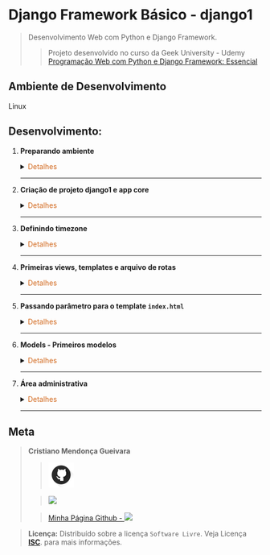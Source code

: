 # Django Framework Básico - django1

>Desenvolvimento Web com Python e Django Framework.
> 
>>Projeto desenvolvido no curso da Geek University - Udemy [Programação Web com Python e Django Framework: Essencial](https://www.udemy.com/course/programacao-web-com-django-framework-do-basico-ao-avancado/)

## Ambiente de Desenvolvimento
Linux
## Desenvolvimento:
1. <span style="color:383E42"><b>Preparando ambiente</b></span>
    <details><summary><span style="color:Chocolate">Detalhes</span></summary>
    <p>

    - Criar repositório no github
    - Criar README básico
    - Criar e ativar ambiente virtual
        ```sh
        python3 -m venv myenv
        source venv/bin/activate
        ```
    - Instalação pip - se necessario
        ```sh
        sudo apt update
        sudo apt install python3-pip
        pip3 --version
        ```
    - Instalação Django
        ```sh
        sudo apt update
        pip3 install django
        ```
    - Criação arquivo requirements
    Contém informaçẽos sobre todas as bibliotecas utilizadas no projeto. Para atualizar o arquivo, basta executar o comando novamente após instalar outras bibliotecas.
        ```sh
        pip freeze > requirements.txt
        ```
    </p>

    </details> 

    ---

2. <span style="color:383E42"><b>Criação de projeto django1 e app core</b></span>
    <details><summary><span style="color:Chocolate">Detalhes</span></summary>
    <p>

    Criar app no mesmo diretório/pasta que está o projeto
    ```sh
    django-admin startproject django1 .
    django-admin startapp core
    ```
    Incluir app em Installed apps - settings
    ```python
    INSTALLED_APPS = [
    'django.contrib.admin',
    'django.contrib.auth',
    'django.contrib.contenttypes',
    'django.contrib.sessions',
    'django.contrib.messages',
    'django.contrib.staticfiles',
    'core',
    ]
    ```
    Informar diretório de templates no settings
    ```python
    TEMPLATES = [
        {
            'BACKEND': 'django.template.backends.django.DjangoTemplates',
            'DIRS': ['templates'],
            'APP_DIRS': True,
            'OPTIONS': {
                'context_processors': [
                    'django.template.context_processors.debug',
                    'django.template.context_processors.request',
                    'django.contrib.auth.context_processors.auth',
                    'django.contrib.messages.context_processors.messages',
                ],
            },
        },
    ]
    ```

    Testar
    ```sh
    python3 manage.py runserver
    ```
    </p>

    </details> 

    ---
3. <span style="color:383E42"><b>Definindo timezone</b></span>
    <details><summary><span style="color:Chocolate">Detalhes</span></summary>
    <p>

    Em `settings.py`
    ```python
    # Internationalization
    # https://docs.djangoproject.com/en/4.2/topics/i18n/

    LANGUAGE_CODE = 'pt-br'

    TIME_ZONE = 'America/Sao_Paulo'

    USE_I18N = True

    USE_TZ = True

    ```

    </p>

    </details> 

    ---
4. <span style="color:383E42"><b>Primeiras views, templates e arquivo de rotas</b></span>
    <details><summary><span style="color:Chocolate">Detalhes</span></summary>
    <p>

    - Criação dos métodos em `views.py`
        ```python
        from django.shortcuts import render


        def index(request):
            return render(request, 'index.html')


        def contato(request):
            return render(request, 'contato.html')
        ```
    - Adicionar arquivo `core/urls.py` em app core com as rotas
        Arquivo com as rotas referentes aos templates do app `core`
        ```python
        from django.urls import path

        from .views import index, contato

        urlpatterns = [
            path('', index),
            path('contato', contato)
        ]
        ```
    - Configurar rota para aquivo de rotas  `core/urls.py` de app core
        Indica que a rota raiz aponta para o arquivo de `core.urls.py`
        ```python
        from django.contrib import admin
        from django.urls import path, include

        urlpatterns = [
            path('admin/', admin.site.urls),
            path('', include('core.urls'))
        ]
        ```
    - Criar diretório `core/templates` em app core
    - Criar templates
        `templates/index.html`
        ```html
        <!DOCTYPE html>
        <html lang="pt-br">
        <head>
            <meta charset="UTF-8">
            <meta name="viewport" content="width=device-width, initial-scale=1.0">
            <title>Django 1 - Index</title>
        </head>
        <body>
            <h1>Index</h1>
        </body>
        </html>
        ```
        `templates/contato.html`
        ```html
        <!DOCTYPE html>
        <html lang="pt-br">
        <head>
            <meta charset="UTF-8">
            <meta name="viewport" content="width=device-width, initial-scale=1.0">
            <title>Django 1 - Contato</title>
        </head>
        <body>
            <h1>Contato</h1>
        </body>
        </html>
        ```
    - Testar
        ```sh
        python3 manage.py runserver
        ```

    </p>

    </details> 

    ---

5. <span style="color:383E42"><b>Passando parâmetro para o template `index.html`</b></span>
    <details><summary><span style="color:Chocolate">Detalhes</span></summary>
    <p>

    Em `views.py`
    ```python
    def index(request):
    context = {
        'curso': 'Programação Web com Django Framework',
        'outro': 'Programação Web com Django Framework'
    }
    return render(request, 'index.html',context)
    ```

    Em `index.html`
    ```html
    <body>
    <h1>Index</h1>
    <h2>{{curso}}</h2>
    <p>{{outro}}</p>
    </body>
    ```
    </p>

    </details> 

    ---

6. <span style="color:383E42"><b>Models - Primeiros modelos</b></span>
    <details><summary><span style="color:Chocolate">Detalhes</span></summary>
    <p>

    - Criar modelo/classe `Produto` e `Cliente` em `core/models`
        ```python
        from django.db import models

        class Produto(models.Model):
            nome = models.CharField('Nome', max_length=100)
            preco = models.DecimalField('Preco', decimal_places=2, max_digits=8)
            estoque = models.IntegerField('Quantidade em Estoque')

        class Cliente(models.Model):
            nome = models.CharField('Nome', max_length=100)
            sobrenome = models.CharField('Sobrenome', max_length=100)
            email = models.EmailField('Email', max_length=100)
        ```

    - Gerando migrations
        ```sh
        python3 manage.py makemigrations
        ```

    - Executando as migrations - Cria as tabelas no banco de dados
        ```sh
        python3 manage.py migrate
        ```

    - Testar
        ```sh
        python3 manage.py runserver
        ```
    </p>

    </details> 

    ---

7. <span style="color:383E42"><b>Área administrativa</b></span>
    <details><summary><span style="color:Chocolate">Detalhes</span></summary>
    <p>

    - Criando super usuário
        Podemos criar vários super usuários, caso precise
        ```sh
        python3 manage.py createsuperuser
        ```
    
    - Incluir modelos ao `core/admin.py`
        Para que seja exibido no painel admin da aplicação
        ```python
        from django.contrib import admin

        from .models import Produto, Cliente

        admin.site.register(Produto)
        admin.site.register(Cliente)
        ```

    - Inserir alguns produtos via painel admin
        Usar usuário e senha criado em passo anterior `http://127.0.0.1:8000/admin/`
    <br>
    - Definir o método `__str__` para os modelos criados
        Representação do objeto em um formato de string - Neste caso retorna apenas o valor da variável nome e no outro nome e sobrenome
        ```python
        from django.db import models

        class Produto(models.Model):
            nome = models.CharField('Nome', max_length=100)
            preco = models.DecimalField('Preco', decimal_places=2, max_digits=8)
            estoque = models.IntegerField('Quantidade em Estoque')

            def __str__(self) -> str:
                return self.nome

        class Cliente(models.Model):
            nome = models.CharField('Nome', max_length=100)
            sobrenome = models.CharField('Sobrenome', max_length=100)
            email = models.EmailField('Email', max_length=100)
            
            def __str__(self) -> str:
                return f'{self.nome} {self.sobrenome}'
        ```
    - Testar: Verificar resultado via painel admin
    <br>
    - Criar classes em core/admin.py que extendem modelAdmin
        Permite configurar exibição no painel admin, como quais colunas deseja exibir
        ```python
        from django.contrib import admin

        from .models import Produto, Cliente

        class ProdutoAdmin(admin.ModelAdmin):
            list_display = ('nome', 'preco', 'estoque')

        class ClienteAdmin(admin.ModelAdmin):
            list_display = ('nome', 'sobrenome', 'email')

        admin.site.register(Produto, ProdutoAdmin)
        admin.site.register(Cliente, ClienteAdmin)
        ```
    </p>

    </details> 

    ---

## Meta
><span style="color:383E42"><b>Cristiano Mendonça Gueivara</b> </span>
>
>>[<img src="readmeImages/githubIcon.png">](https://github.com/sspectro "Meu perfil no github")
>
>><a href="https://linkedin.com/in/cristiano-m-gueivara/"><img src="https://img.shields.io/badge/-LinkedIn-%230077B5?style=for-the-badge&logo=linkedin&logoColor=white"></a> 
>
>>[Minha Página Github - <img src="readmeImages/favicon.ico">](https://sspectro.github.io/#home "Minha Página no github")<br>



><span style="color:383E42"><b>Licença:</b> </span> Distribuído sobre a licença `Software Livre`. Veja Licença **[ISC](https://opensource.org/license/isc-license-txt/)**. para mais informações.